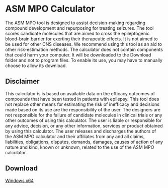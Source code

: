 # ASM MPO Calculator

The ASM MPO tool is designed to assist decision-making regarding compound development and repurposing for treating seizures. The tool scores candidate molecules that are aimed to cross the epileptogenic blood-brain barrier for exerting their therapeutic effects. It is not aimed to be used for other CNS diseases. We recommend using this tool as an aid to other risk-estimation methods.
The calculator does not contain components that could harm your computer. It will be downloaded to the Download folder and not to program files. To enable its use, you may have to manually choose to allow its download.

## Disclaimer
This calculator is is based on available data on the efficacy outcomes of compounds that have been tested in patients with epilepsy. This tool does not replace other means for estimating the risk of inefficacy and decisions made based on its use are the responsibility of the user. The designers are not responsible for the failure of candidate molecules in clinical trials or any other outcomes of using this calculator. 
The user is liable or responsible for any advice, decision, or any other information, services or product obtained by using this calculator. The user releases and discharges the authors of the ASM MPO calculator and their affiliates from any and all claims, liabilities, obligations, disputes, demands, damages, causes of action of any nature and kind, known or unknown, related to the use of the ASM MPO calculator.

## Download
[Windows x64](http://google.com)
